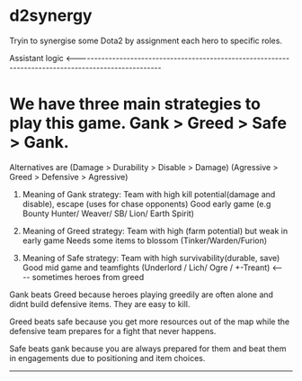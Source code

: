 # d2synergy
Tryin to synergise some Dota2 by assignment each hero to specific roles.

 Assistant logic <-----------------------------------------------------------------------------------------------------

# We have three main strategies to play this game. Gank > Greed > Safe > Gank.

Alternatives are (Damage > Durability > Disable > Damage)
                  (Agressive > Greed > Defensive >  Agressive)
                  
                  
1. Meaning of Gank strategy:
        Team with high kill potential(damage and disable), escape (uses for chase opponents)
        Good early game
        (e.g Bounty Hunter/ Weaver/ SB/ Lion/ Earth Spirit)

2. Meaning of Greed strategy:
        Team with high (farm potential) but weak in early game 
        Needs some items to blossom
        (Tinker/Warden/Furion)

3. Meaning of Safe strategy:
        Team with high survivability(durable, save)
        Good mid game and teamfights
        (Underlord / Lich/ Ogre / +-Treant)  <---- sometimes heroes from greed 
        
        
Gank beats Greed because heroes playing greedily are often alone and didnt build defensive items. They are easy to kill.

Greed beats safe because you get more resources out of the map while the defensive team prepares for a fight that never happens.

Safe beats gank because you are always prepared for them and beat them in engagements due to positioning and item choices.

------------------------------------------------------------------------------------------------------------------------------------------------------------------------------
